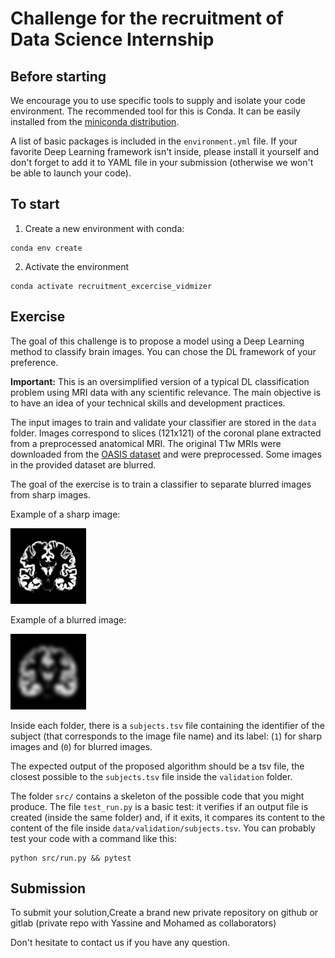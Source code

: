 # Challenge for the recruitment of Data Science Internship

## Before starting

We encourage you to use specific tools to supply and isolate your code environment. The
recommended tool for this is Conda. It can be easily installed from the [miniconda
distribution](https://conda.io/projects/conda/en/latest/user-guide/install/index.html).

A list of basic packages is included in the `environment.yml` file. If your
favorite Deep Learning framework isn't inside, please install it yourself and don't forget
to add it to YAML file in your submission (otherwise we won't be able to launch your code).

## To start

1. Create a new environment with conda:

```
conda env create
```

2. Activate the environment

```
conda activate recruitment_excercise_vidmizer
```

## Exercise

The goal of this challenge is to propose a model using a Deep Learning method to classify brain images. You can chose the DL framework
of your preference.

**Important:** This is an oversimplified version of a typical DL classification
problem using MRI data with any scientific relevance. The main objective is to
have an idea of your technical skills and development practices.

The input images to train and validate your classifier are stored in the `data`  folder.
Images correspond to slices (121x121) of the coronal plane extracted from a preprocessed
anatomical MRI.
The original T1w MRIs were downloaded from the [OASIS
dataset](https://www.oasis-brains.org/) and were preprocessed.
Some images in the provided dataset are blurred.

The goal of the exercise is to train a classifier to separate blurred
images from sharp images. 

Example of a sharp image:

![](data/validation/sub-OASIS10381.png)

Example of a blurred image:

![](data/validation/sub-OASIS10375.png)

Inside each folder, there is a `subjects.tsv` file containing the identifier of
the subject (that corresponds to the image file name) and its label: (`1`) for sharp images
 and (`0`) for blurred images.

The expected output of the proposed algorithm should be a tsv file, the closest
possible to the `subjects.tsv` file inside the `validation` folder.

The folder `src/` contains a skeleton of the possible code that you might
produce. The file `test_run.py` is a basic test: it verifies if an output file is
created (inside the same folder) and, if it exits, it compares its content to
the content of the file inside `data/validation/subjects.tsv`. You can probably
test your code with a command like this:

```
python src/run.py && pytest
```
## Submission

To submit your solution,Create a brand new private repository on github or gitlab (private repo with Yassine and Mohamed as collaborators)




Don't hesitate to contact us if you have any question.

